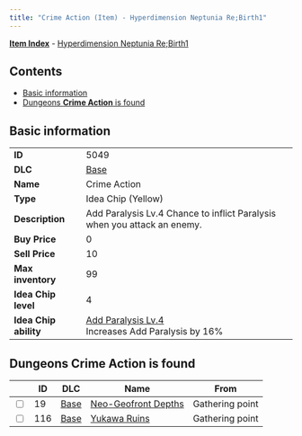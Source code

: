 ```yaml
---
title: "Crime Action (Item) - Hyperdimension Neptunia Re;Birth1"
---
```


[**Item Index**](/neptunia/rb1/item/index.html) - [Hyperdimension Neptunia Re;Birth1](/neptunia/rb1)

## Contents

- [Basic information](#basic-information)
- [Dungeons **Crime Action** is found](#dungeons-crime-action-is-found)

## Basic information

|   |   |
| -- | -- |
| **ID** | 5049 |
| **DLC** | [Base](/neptunia/rb1/dlc/1-base.html) |
| **Name** | Crime Action |
| **Type** | Idea Chip (Yellow) |
| **Description** | Add Paralysis Lv.4 Chance to inflict Paralysis when you attack an enemy. |
| **Buy Price** | 0 |
| **Sell Price** | 10 |
| **Max inventory** | 99 |
| **Idea Chip level** | 4 |
| **Idea Chip ability** | [Add Paralysis Lv.4](/neptunia/rb1/avatar/1-9548-add-paralysis-lv-4.html)<br />Increases Add Paralysis by 16% |


## Dungeons **Crime Action** is found

|    | ID | DLC | Name | From |
| -- | -- | --- | ---- | ---- |
| <input type="checkbox" id="rb1-dungeon-1-19" class="trackbox" /> | 19 | [Base](/neptunia/rb1/dlc/1-base.html) | [Neo-Geofront Depths](/neptunia/rb1/dungeon/1-19-neo-geofront-depths.html) | Gathering point |
| <input type="checkbox" id="rb1-dungeon-1-116" class="trackbox" /> | 116 | [Base](/neptunia/rb1/dlc/1-base.html) | [Yukawa Ruins](/neptunia/rb1/dungeon/1-116-yukawa-ruins.html) | Gathering point |
